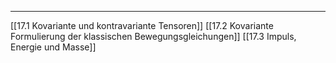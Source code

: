 ***

[[17.1 Kovariante und kontravariante Tensoren]]
[[17.2 Kovariante Formulierung der klassischen Bewegungsgleichungen]]
[[17.3 Impuls, Energie und Masse]]